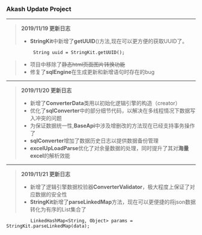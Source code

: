 ### Akash Update Project

---

> **2019/11/19 更新日志**
> + **StringKit**中新增了**getUUID**()方法,现在可以更方便的获取UUID了。
 ```
           String uuid = StringKit.getUUID();
 ```
> + 项目中移除了~~静态html页面图片转换功能~~
> + 修复了**sqlEngine**在生成更新和新增语句时存在的bug

---
> **2019/11/20 更新日志**
> + 新增了**ConverterData**类用以初始化逻辑引擎的构造（creator）
> + 优化了**sqlConverter**中的部分细节代码，以解决在多线程情况下数据写入冲突的问题
> + 为保证数据统一性,**BaseApi**中涉及增删改的方法现在已经支持事务操作了
> + **sqlConverter**增加了数据历史日志以提供数据备份管理
> + **excelUpLoadParse**优化了对余量数据的处理，同时提升了其对**海量excel**的解析效能

---
> **2019/11/21 更新日志**
> + 新增了逻辑引擎数据校验器**ConverterValidator**，极大程度上保证了对应数据的安全性
> + **StringKit**新增了**parseLinkedMap**方法，现在可以更便捷的将json数据转化为有序的List集合了
 ```
          LinkedHashMap<String, Object> params = StringKit.parseLinkedMap(data);
 ```